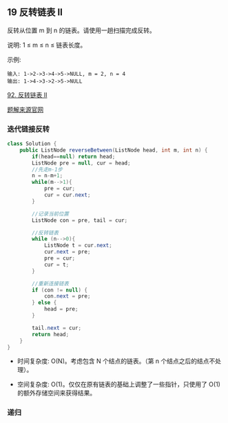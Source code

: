 ## 19 反转链表 II

反转从位置 m 到 n 的链表。请使用一趟扫描完成反转。

说明: 1 ≤ m ≤ n ≤ 链表长度。

示例:

```
输入: 1->2->3->4->5->NULL, m = 2, n = 4
输出: 1->4->3->2->5->NULL
```

[92. 反转链表 II](https://leetcode-cn.com/problems/reverse-linked-list-ii/)


[题解来源官网](https://leetcode-cn.com/problems/reverse-linked-list-ii/solution/fan-zhuan-lian-biao-ii-by-leetcode/)

### 迭代链接反转






```java
class Solution {
    public ListNode reverseBetween(ListNode head, int m, int n) {
        if(head==null) return head;
        ListNode pre = null, cur = head;
        //先走m-1步
        n = n-m+1;
        while(m-->1){
            pre = cur;
            cur = cur.next;
        }

        //记录当前位置
        ListNode con = pre, tail = cur;

        //反转链表
        while (n-->0){
            ListNode t = cur.next;
            cur.next = pre;
            pre = cur;
            cur = t;
        }

        //重新连接链表
        if (con != null) {
            con.next = pre;
        } else {
            head = pre;
        }

        tail.next = cur;
        return head;
    }
}
```

* 时间复杂度: O(N)。考虑包含 N 个结点的链表。（第 n 个结点之后的结点不处理）。

* 空间复杂度: O(1)。仅仅在原有链表的基础上调整了一些指针，只使用了 O(1) 的额外存储空间来获得结果。


### 递归
